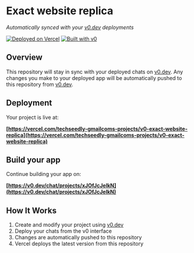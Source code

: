 # Exact website replica

*Automatically synced with your [v0.dev](https://v0.dev) deployments*

[![Deployed on Vercel](https://img.shields.io/badge/Deployed%20on-Vercel-black?style=for-the-badge&logo=vercel)](https://vercel.com/techseedly-gmailcoms-projects/v0-exact-website-replica)
[![Built with v0](https://img.shields.io/badge/Built%20with-v0.dev-black?style=for-the-badge)](https://v0.dev/chat/projects/xJOfJcJelkN)

## Overview

This repository will stay in sync with your deployed chats on [v0.dev](https://v0.dev).
Any changes you make to your deployed app will be automatically pushed to this repository from [v0.dev](https://v0.dev).

## Deployment

Your project is live at:

**[https://vercel.com/techseedly-gmailcoms-projects/v0-exact-website-replica](https://vercel.com/techseedly-gmailcoms-projects/v0-exact-website-replica)**

## Build your app

Continue building your app on:

**[https://v0.dev/chat/projects/xJOfJcJelkN](https://v0.dev/chat/projects/xJOfJcJelkN)**

## How It Works

1. Create and modify your project using [v0.dev](https://v0.dev)
2. Deploy your chats from the v0 interface
3. Changes are automatically pushed to this repository
4. Vercel deploys the latest version from this repository
